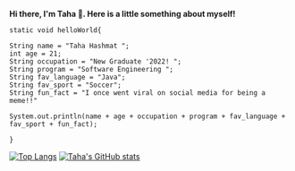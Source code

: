 **Hi there, I'm Taha 👋. Here is a little something about myself!**

  
    static void helloWorld{
    
    String name = "Taha Hashmat ";
    int age = 21;
    String occupation = "New Graduate '2022! ";
    String program = "Software Engineering ";
    String fav_language = "Java";
    String fav_sport = "Soccer";
    String fun_fact = "I once went viral on social media for being a meme!!"
    
    System.out.println(name + age + occupation + program + fav_language + fav_sport + fun_fact);
    
    }
        
[![Top Langs](https://github-readme-stats.vercel.app/api/top-langs/?username=tahahashmat&show_icons=true&theme=tokyonight&hide_border=true&langs_count=4)](https://github.com/anuraghazra/tahahashmat)
[![Taha's GitHub stats](https://github-readme-stats.vercel.app/api?username=tahahashmat&show_icons=true&theme=tokyonight&hide_border=true)](https://github.com/tahahashmat/tahahashmat) 
